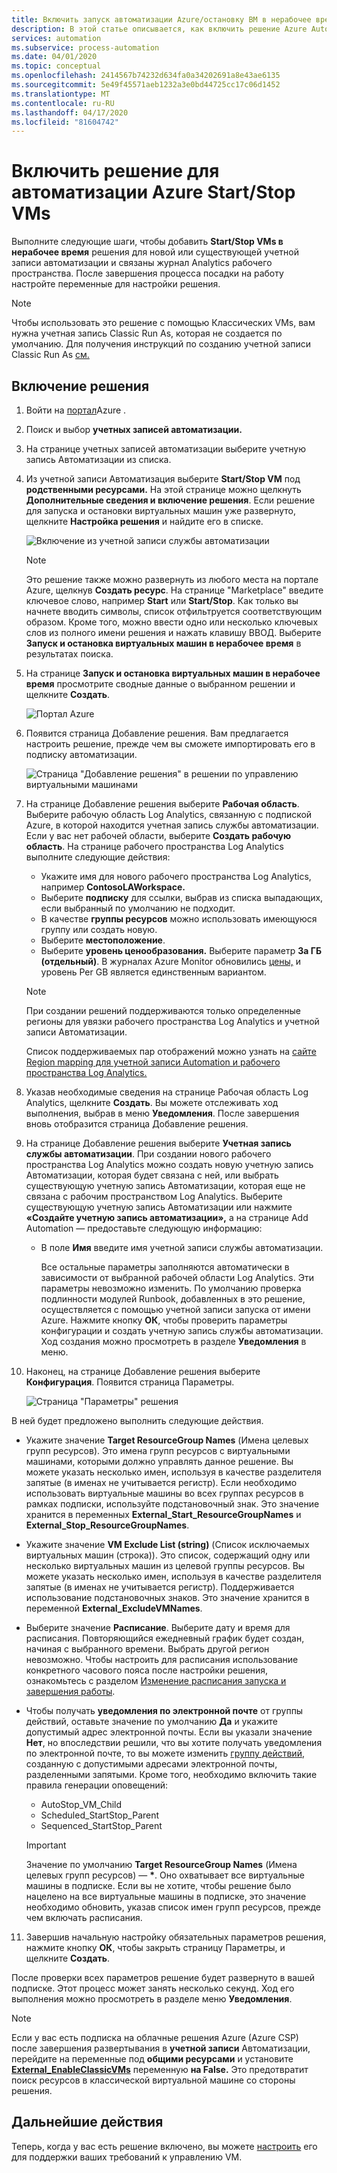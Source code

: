 ```yaml
---
title: Включить запуск автоматизации Azure/остановку ВМ в нерабочее время
description: В этой статье описывается, как включить решение Azure Automation Start/Stop VM для виртуальных машин Azure.
services: automation
ms.subservice: process-automation
ms.date: 04/01/2020
ms.topic: conceptual
ms.openlocfilehash: 2414567b74232d634fa0a34202691a8e43ae6135
ms.sourcegitcommit: 5e49f45571aeb1232a3e0bd44725cc17c06d1452
ms.translationtype: MT
ms.contentlocale: ru-RU
ms.lasthandoff: 04/17/2020
ms.locfileid: "81604742"
---
```

# <a name="enable-azure-automation-startstop-vms-solution"></a>Включить решение для автоматизации Azure Start/Stop VMs

Выполните следующие шаги, чтобы добавить **Start/Stop VMs в нерабочее время** решения для новой или существующей учетной записи автоматизации и связаны журнал Analytics рабочего пространства. После завершения процесса посадки на работу настройте переменные для настройки решения.

>[!NOTE]
>Чтобы использовать это решение с помощью Классических VMs, вам нужна учетная запись Classic Run As, которая не создается по умолчанию. Для получения инструкций по созданию учетной записи Classic Run As [см.](automation-create-standalone-account.md#create-a-classic-run-as-account)
>

## <a name="enable-solution"></a>Включение решения

1. Войти на [портал](https://portal.azure.com)Azure .

2. Поиск и выбор **учетных записей автоматизации.**

3. На странице учетных записей автоматизации выберите учетную запись Автоматизации из списка.

4. Из учетной записи Автоматизация выберите **Start/Stop VM** под **родственными ресурсами.** На этой странице можно щелкнуть **Дополнительные сведения и включение решения**. Если решение для запуска и остановки виртуальных машин уже развернуто, щелкните **Настройка решения** и найдите его в списке.

   ![Включение из учетной записи службы автоматизации](./media/automation-solution-vm-management/enable-from-automation-account.png)

   > [!NOTE]
   > Это решение также можно развернуть из любого места на портале Azure, щелкнув **Создать ресурс**. На странице "Marketplace" введите ключевое слово, например **Start** или **Start/Stop**. Как только вы начнете вводить символы, список отфильтруется соответствующим образом. Кроме того, можно ввести одно или несколько ключевых слов из полного имени решения и нажать клавишу ВВОД. Выберите **Запуск и остановка виртуальных машин в нерабочее время** в результатах поиска.

5. На странице **Запуск и остановка виртуальных машин в нерабочее время** просмотрите сводные данные о выбранном решении и щелкните **Создать**.

   ![Портал Azure](media/automation-solution-vm-management/azure-portal-01.png)

6. Появится страница Добавление решения. Вам предлагается настроить решение, прежде чем вы сможете импортировать его в подписку автоматизации.

   ![Страница "Добавление решения" в решении по управлению виртуальными машинами](media/automation-solution-vm-management/azure-portal-add-solution-01.png)

7. На странице Добавление решения выберите **Рабочая область**. Выберите рабочую область Log Analytics, связанную с подпиской Azure, в которой находится учетная запись службы автоматизации. Если у вас нет рабочей области, выберите **Создать рабочую область**. На странице рабочего пространства Log Analytics выполните следующие действия:

   - Укажите имя для нового рабочего пространства Log Analytics, например **ContosoLAWorkspace.**
   - Выберите **подписку** для ссылки, выбрав из списка выпадающих, если выбранный по умолчанию не подходит.
   - В качестве **группы ресурсов** можно использовать имеющуюся группу или создать новую.
   - Выберите **местоположение**.
   - Выберите **уровень ценообразования.** Выберите параметр **За ГБ (отдельный)**. В журналах Azure Monitor обновились [цены,](https://azure.microsoft.com/pricing/details/log-analytics/) и уровень Per GB является единственным вариантом.

   > [!NOTE]
   > При создании решений поддерживаются только определенные регионы для увязки рабочего пространства Log Analytics и учетной записи Автоматизации.
   >
   > Список поддерживаемых пар отображений можно узнать на [сайте Region mapping для учетной записи Automation и рабочего пространства Log Analytics.](how-to/region-mappings.md)

8. Указав необходимые сведения на странице Рабочая область Log Analytics, щелкните **Создать**. Вы можете отслеживать ход выполнения, выбрав в меню **Уведомления**. После завершения вновь отобразится страница Добавление решения.

9. На странице Добавление решения выберите **Учетная запись службы автоматизации**. При создании нового рабочего пространства Log Analytics можно создать новую учетную запись Автоматизации, которая будет связана с ней, или выбрать существующую учетную запись Автоматизации, которая еще не связана с рабочим пространством Log Analytics. Выберите существующую учетную запись Автоматизации или нажмите **«Создайте учетную запись автоматизации»,** а на странице Add Automation — предоставьте следующую информацию:
 
   - В поле **Имя** введите имя учетной записи службы автоматизации.

     Все остальные параметры заполняются автоматически в зависимости от выбранной рабочей области Log Analytics. Эти параметры невозможно изменить. По умолчанию проверка подлинности модулей Runbook, добавленных в это решение, осуществляется с помощью учетной записи запуска от имени Azure. Нажмите кнопку **ОК**, чтобы проверить параметры конфигурации и создать учетную запись службы автоматизации. Ход создания можно просмотреть в разделе **Уведомления** в меню.

10. Наконец, на странице Добавление решения выберите **Конфигурация**. Появится страница Параметры.

    ![Страница "Параметры" решения](media/automation-solution-vm-management/azure-portal-add-solution-02.png)

   В ней будет предложено выполнить следующие действия.
  
   - Укажите значение **Target ResourceGroup Names** (Имена целевых групп ресурсов). Это имена групп ресурсов с виртуальными машинами, которыми должно управлять данное решение. Вы можете указать несколько имен, используя в качестве разделителя запятые (в именах не учитывается регистр). Если необходимо использовать виртуальные машины во всех группах ресурсов в рамках подписки, используйте подстановочный знак. Это значение хранится в переменных **External_Start_ResourceGroupNames** и **External_Stop_ResourceGroupNames**.
  
   - Укажите значение **VM Exclude List (string)** (Список исключаемых виртуальных машин (строка)). Это список, содержащий одну или несколько виртуальных машин из целевой группы ресурсов. Вы можете указать несколько имен, используя в качестве разделителя запятые (в именах не учитывается регистр). Поддерживается использование подстановочных знаков. Это значение хранится в переменной **External_ExcludeVMNames**.
  
   - Выберите значение **Расписание**. Выберите дату и время для расписания. Повторяющийся ежедневный график будет создан, начиная с выбранного времени. Выбрать другой регион невозможно. Чтобы настроить для расписания использование конкретного часового пояса после настройки решения, ознакомьтесь с разделом [Изменение расписания запуска и завершения работы](automation-solution-vm-management-config.md#modify-the-startup-and-shutdown-schedules).
  
   - Чтобы получать **уведомления по электронной почте** от группы действий, оставьте значение по умолчанию **Да** и укажите допустимый адрес электронной почты. Если вы указали значение **Нет**, но впоследствии решили, что вы хотите получать уведомления по электронной почте, то вы можете изменить [группу действий](../azure-monitor/platform/action-groups.md), созданную с допустимыми адресами электронной почты, разделенными запятыми. Кроме того, необходимо включить такие правила генерации оповещений:

     - AutoStop_VM_Child
     - Scheduled_StartStop_Parent
     - Sequenced_StartStop_Parent

     > [!IMPORTANT]
     > Значение по умолчанию **Target ResourceGroup Names** (Имена целевых групп ресурсов) — **&ast;**. Оно охватывает все виртуальные машины в подписке. Если вы не хотите, чтобы решение было нацелено на все виртуальные машины в подписке, это значение необходимо обновить, указав список имен групп ресурсов, прежде чем включать расписания.

11. Завершив начальную настройку обязательных параметров решения, нажмите кнопку **ОК**, чтобы закрыть страницу Параметры, и щелкните **Создать**. 

После проверки всех параметров решение будет развернуто в вашей подписке. Этот процесс может занять несколько секунд. Ход его выполнения можно просмотреть в разделе меню **Уведомления**.

> [!NOTE]
> Если у вас есть подписка на облачные решения Azure (Azure CSP) после завершения развертывания в **учетной записи** Автоматизации, перейдите на переменные под **общими ресурсами** и установите [**External_EnableClassicVMs**](automation-solution-vm-management.md#variables) переменную **на False.** Это предотвратит поиск ресурсов в классической виртуальной машине со стороны решения.

## <a name="next-steps"></a>Дальнейшие действия

Теперь, когда у вас есть решение включено, вы можете [настроить](automation-solution-vm-management-config.md) его для поддержки ваших требований к управлению VM.